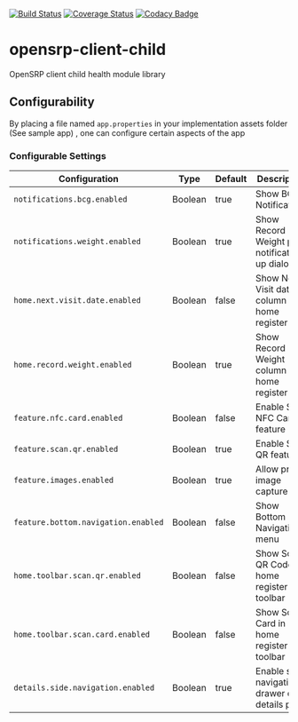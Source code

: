 [![Build Status](https://travis-ci.org/OpenSRP/opensrp-client-child.svg?branch=master)](https://travis-ci.org/OpenSRP/opensrp-client-child) [![Coverage Status](https://coveralls.io/repos/github/OpenSRP/opensrp-client-child/badge.svg?branch=master)](https://coveralls.io/github/OpenSRP/opensrp-client-child?branch=master)
[![Codacy Badge](https://api.codacy.com/project/badge/Grade/b8b5e3c6e9284bffb993d07b235a8691)](https://www.codacy.com/app/OpenSRP/opensrp-client-child?utm_source=github.com&amp;utm_medium=referral&amp;utm_content=OpenSRP/opensrp-client-child&amp;utm_campaign=Badge_Grade)

# opensrp-client-child
OpenSRP client child health module library

## Configurability

By placing a file named `app.properties` in your implementation assets folder (See sample app) , one can configure certain aspects of the app

### Configurable Settings

| Configuration                       | Type    | Default | Description                                   |
| ----------------------------------- | ------- | ------- | ----------------------------------------------|
| `notifications.bcg.enabled`         | Boolean | true    | Show BCG Notifications                        |
| `notifications.weight.enabled`      | Boolean | true    | Show Record Weight pop notification up dialog |
| `home.next.visit.date.enabled`      | Boolean | false   | Show Next Visit date column in home register  |
| `home.record.weight.enabled`        | Boolean | true    | Show Record Weight column in home register    |
| `feature.nfc.card.enabled`          | Boolean | false   | Enable Scan NFC Card feature                  |
| `feature.scan.qr.enabled`           | Boolean | true    | Enable Scan QR feature                        |
| `feature.images.enabled`            | Boolean | true    | Allow profile image capture                   |
| `feature.bottom.navigation.enabled` | Boolean | false   | Show Bottom Navigation menu                   |
| `home.toolbar.scan.qr.enabled`      | Boolean | false   | Show Scan QR Code in home register toolbar    |
| `home.toolbar.scan.card.enabled`    | Boolean | false   | Show Scan Card in home register toolbar       |
| `details.side.navigation.enabled`   | Boolean | true    | Enable side navigation drawer on details page |
